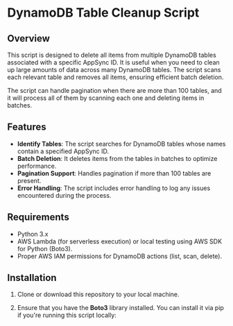 # DynamoDB Table Cleanup Script

## Overview

This script is designed to delete all items from multiple DynamoDB tables associated with a specific AppSync ID. It is useful when you need to clean up large amounts of data across many DynamoDB tables. The script scans each relevant table and removes all items, ensuring efficient batch deletion.

The script can handle pagination when there are more than 100 tables, and it will process all of them by scanning each one and deleting items in batches.

## Features

- **Identify Tables**: The script searches for DynamoDB tables whose names contain a specified AppSync ID.
- **Batch Deletion**: It deletes items from the tables in batches to optimize performance.
- **Pagination Support**: Handles pagination if more than 100 tables are present.
- **Error Handling**: The script includes error handling to log any issues encountered during the process.

## Requirements

- Python 3.x
- AWS Lambda (for serverless execution) or local testing using AWS SDK for Python (Boto3).
- Proper AWS IAM permissions for DynamoDB actions (list, scan, delete).

## Installation

1. Clone or download this repository to your local machine.

2. Ensure that you have the **Boto3** library installed. You can install it via pip if you're running this script locally:
